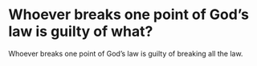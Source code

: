 # Whoever breaks one point of God’s law is guilty of what?

Whoever breaks one point of God’s law is guilty of breaking all the law.
